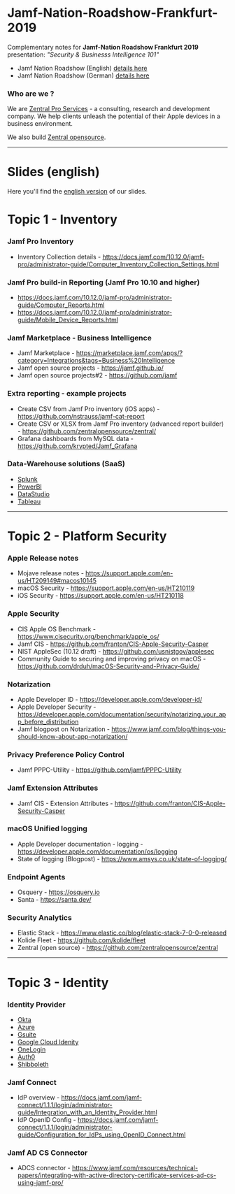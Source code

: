 # Jamf-Nation-Roadshow-Frankfurt-2019

Complementary notes for **Jamf-Nation Roadshow Frankfurt 2019** presentation: _"Security & Businesss Intelligence 101"_

- Jamf Nation Roadshow (English) [details here](https://www.jamf.com/events/jamf-nation-roadshow-frankfurt/)
- Jamf Nation Roadshow (German) [details here](https://www.jamf.com/de/veranstaltungen/jamf-nation-roadshow-frankfurt/)

### Who are we ?

We are [Zentral Pro Services](https://www.zentral.pro/) - a consulting, research and development company.
We help clients unleash the potential of their Apple devices in a business environment.

We also build [Zentral opensource](https://github.com/zentralopensource/zentral/wiki).

---

# Slides (english)

Here you'll find the [english version](./pdf/Jamf-Nation-Roadshow-Frankfurt-2019.pdf) of our slides. 

# Topic 1 - Inventory

### Jamf Pro Inventory

- Inventory Collection details - https://docs.jamf.com/10.12.0/jamf-pro/administrator-guide/Computer_Inventory_Collection_Settings.html

### Jamf Pro build-in Reporting (Jamf Pro 10.10 and higher)

- https://docs.jamf.com/10.12.0/jamf-pro/administrator-guide/Computer_Reports.html
- https://docs.jamf.com/10.12.0/jamf-pro/administrator-guide/Mobile_Device_Reports.html

### Jamf Marketplace - Business Intelligence

- Jamf Marketplace - https://marketplace.jamf.com/apps/?category=Integrations&tags=Business%20Intelligence
- Jamf open source projects - https://jamf.github.io/
- Jamf open source projects#2 - https://github.com/jamf

### Extra reporting - example projects

- Create CSV from Jamf Pro inventory (iOS apps) - https://github.com/nstrauss/jamf-cat-report
- Create CSV or XLSX from Jamf Pro inventory (advanced report builder) - https://github.com/zentralopensource/zentral/
- Grafana dashboards from MySQL data - https://github.com/krypted/Jamf_Grafana

### Data-Warehouse solutions (SaaS)

- [Splunk](https://www.splunk.com/)
- [PowerBI](https://powerbi.microsoft.com/)
- [DataStudio](https://datastudio.google.com/)
- [Tableau](https://www.tableau.com/)
---

# Topic 2 - Platform Security 

### Apple Release notes
- Mojave release notes - https://support.apple.com/en-us/HT209149#macos10145
- macOS Security - https://support.apple.com/en-us/HT210119
- iOS Security - https://support.apple.com/en-us/HT210118

### Apple Security 

- CIS Apple OS Benchmark - https://www.cisecurity.org/benchmark/apple_os/
- Jamf CIS - https://github.com/franton/CIS-Apple-Security-Casper
- NIST AppleSec (10.12 draft) - https://github.com/usnistgov/applesec
- Community Guide to securing and improving privacy on macOS - https://github.com/drduh/macOS-Security-and-Privacy-Guide/

### Notarization

- Apple Developer ID - https://developer.apple.com/developer-id/
- Apple Developer Security - https://developer.apple.com/documentation/security/notarizing_your_app_before_distribution
- Jamf blogpost on Notarization - https://www.jamf.com/blog/things-you-should-know-about-app-notarization/

### Privacy Preference Policy Control

- Jamf PPPC-Utility - https://github.com/jamf/PPPC-Utility

### Jamf Extension Attributes

- Jamf CIS - Extension Attributes - https://github.com/franton/CIS-Apple-Security-Casper

### macOS Unified logging

- Apple Developer documentation - logging - https://developer.apple.com/documentation/os/logging
- State of logging (Blogpost) - https://www.amsys.co.uk/state-of-logging/

### Endpoint Agents

- Osquery - https://osquery.io
- Santa - https://santa.dev/

### Security Analytics

- Elastic Stack - https://www.elastic.co/blog/elastic-stack-7-0-0-released
- Kolide Fleet - https://github.com/kolide/fleet
- Zentral (open source) - https://github.com/zentralopensource/zentral

---

# Topic 3 - Identity

### Identity Provider

- [Okta](https://www.okta.com/)
- [Azure](https://azure.microsoft.com/)
- [Gsuite](https://gsuite.google.com/)
- [Google Cloud Idenity](https://cloud.google.com/identity/)
- [OneLogin](https://www.onelogin.com/)
- [Auth0](https://auth0.com/)
- [Shibboleth](https://www.shibboleth.net/products/identity-provider/)

### Jamf Connect 

- IdP overview - https://docs.jamf.com/jamf-connect/1.1.1/login/administrator-guide/Integration_with_an_Identity_Provider.html
- IdP OpenID Config - https://docs.jamf.com/jamf-connect/1.1.1/login/administrator-guide/Configuration_for_IdPs_using_OpenID_Connect.html

### Jamf AD CS Connector

- ADCS connector - https://www.jamf.com/resources/technical-papers/integrating-with-active-directory-certificate-services-ad-cs-using-jamf-pro/
